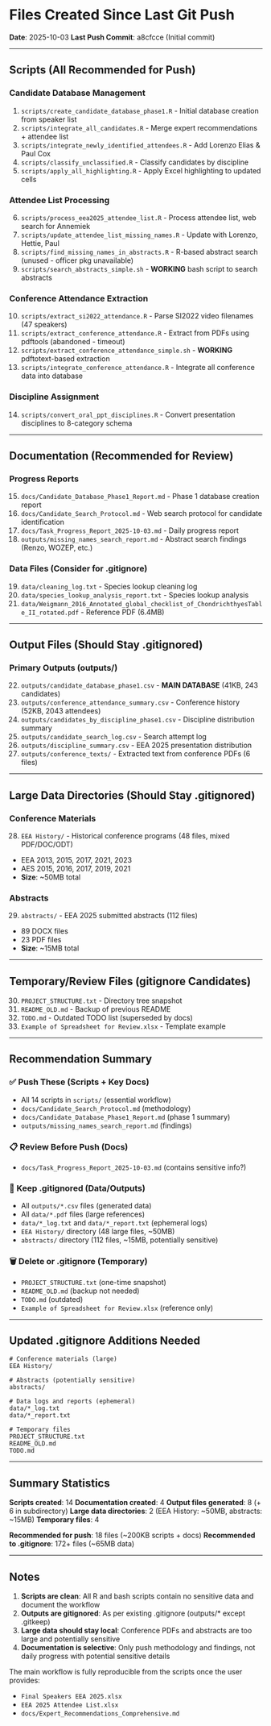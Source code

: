 # Files Created Since Last Git Push

**Date**: 2025-10-03
**Last Push Commit**: a8cfcce (Initial commit)

---

## Scripts (All Recommended for Push)

### Candidate Database Management
1. `scripts/create_candidate_database_phase1.R` - Initial database creation from speaker list
2. `scripts/integrate_all_candidates.R` - Merge expert recommendations + attendee list
3. `scripts/integrate_newly_identified_attendees.R` - Add Lorenzo Elias & Paul Cox
4. `scripts/classify_unclassified.R` - Classify candidates by discipline
5. `scripts/apply_all_highlighting.R` - Apply Excel highlighting to updated cells

### Attendee List Processing
6. `scripts/process_eea2025_attendee_list.R` - Process attendee list, web search for Annemiek
7. `scripts/update_attendee_list_missing_names.R` - Update with Lorenzo, Hettie, Paul
8. `scripts/find_missing_names_in_abstracts.R` - R-based abstract search (unused - officer pkg unavailable)
9. `scripts/search_abstracts_simple.sh` - **WORKING** bash script to search abstracts

### Conference Attendance Extraction
10. `scripts/extract_si2022_attendance.R` - Parse SI2022 video filenames (47 speakers)
11. `scripts/extract_conference_attendance.R` - Extract from PDFs using pdftools (abandoned - timeout)
12. `scripts/extract_conference_attendance_simple.sh` - **WORKING** pdftotext-based extraction
13. `scripts/integrate_conference_attendance.R` - Integrate all conference data into database

### Discipline Assignment
14. `scripts/convert_oral_ppt_disciplines.R` - Convert presentation disciplines to 8-category schema

---

## Documentation (Recommended for Review)

### Progress Reports
15. `docs/Candidate_Database_Phase1_Report.md` - Phase 1 database creation report
16. `docs/Candidate_Search_Protocol.md` - Web search protocol for candidate identification
17. `docs/Task_Progress_Report_2025-10-03.md` - Daily progress report
18. `outputs/missing_names_search_report.md` - Abstract search findings (Renzo, WOZEP, etc.)

### Data Files (Consider for .gitignore)
19. `data/cleaning_log.txt` - Species lookup cleaning log
20. `data/species_lookup_analysis_report.txt` - Species lookup analysis
21. `data/Weigmann_2016_Annotated_global_checklist_of_ChondrichthyesTable_II_rotated.pdf` - Reference PDF (6.4MB)

---

## Output Files (Should Stay .gitignored)

### Primary Outputs (outputs/)
22. `outputs/candidate_database_phase1.csv` - **MAIN DATABASE** (41KB, 243 candidates)
23. `outputs/conference_attendance_summary.csv` - Conference history (52KB, 2043 attendees)
24. `outputs/candidates_by_discipline_phase1.csv` - Discipline distribution summary
25. `outputs/candidate_search_log.csv` - Search attempt log
26. `outputs/discipline_summary.csv` - EEA 2025 presentation distribution
27. `outputs/conference_texts/` - Extracted text from conference PDFs (6 files)

---

## Large Data Directories (Should Stay .gitignored)

### Conference Materials
28. `EEA History/` - Historical conference programs (48 files, mixed PDF/DOC/ODT)
   - EEA 2013, 2015, 2017, 2021, 2023
   - AES 2015, 2016, 2017, 2019, 2021
   - **Size**: ~50MB total

### Abstracts
29. `abstracts/` - EEA 2025 submitted abstracts (112 files)
   - 89 DOCX files
   - 23 PDF files
   - **Size**: ~15MB total

---

## Temporary/Review Files (gitignore Candidates)

30. `PROJECT_STRUCTURE.txt` - Directory tree snapshot
31. `README_OLD.md` - Backup of previous README
32. `TODO.md` - Outdated TODO list (superseded by docs)
33. `Example of Spreadsheet for Review.xlsx` - Template example

---

## Recommendation Summary

### ✅ Push These (Scripts + Key Docs)
- All 14 scripts in `scripts/` (essential workflow)
- `docs/Candidate_Search_Protocol.md` (methodology)
- `docs/Candidate_Database_Phase1_Report.md` (phase 1 summary)
- `outputs/missing_names_search_report.md` (findings)

### 📋 Review Before Push (Docs)
- `docs/Task_Progress_Report_2025-10-03.md` (contains sensitive info?)

### 🚫 Keep .gitignored (Data/Outputs)
- All `outputs/*.csv` files (generated data)
- All `data/*.pdf` files (large references)
- `data/*_log.txt` and `data/*_report.txt` (ephemeral logs)
- `EEA History/` directory (48 large files, ~50MB)
- `abstracts/` directory (112 files, ~15MB, potentially sensitive)

### 🗑️ Delete or .gitignore (Temporary)
- `PROJECT_STRUCTURE.txt` (one-time snapshot)
- `README_OLD.md` (backup not needed)
- `TODO.md` (outdated)
- `Example of Spreadsheet for Review.xlsx` (reference only)

---

## Updated .gitignore Additions Needed

```gitignore
# Conference materials (large)
EEA History/

# Abstracts (potentially sensitive)
abstracts/

# Data logs and reports (ephemeral)
data/*_log.txt
data/*_report.txt

# Temporary files
PROJECT_STRUCTURE.txt
README_OLD.md
TODO.md
```

---

## Summary Statistics

**Scripts created**: 14
**Documentation created**: 4
**Output files generated**: 8 (+ 6 in subdirectory)
**Large data directories**: 2 (EEA History: ~50MB, abstracts: ~15MB)
**Temporary files**: 4

**Recommended for push**: 18 files (~200KB scripts + docs)
**Recommended to .gitignore**: 172+ files (~65MB data)

---

## Notes

1. **Scripts are clean**: All R and bash scripts contain no sensitive data and document the workflow
2. **Outputs are gitignored**: As per existing .gitignore (outputs/* except .gitkeep)
3. **Large data should stay local**: Conference PDFs and abstracts are too large and potentially sensitive
4. **Documentation is selective**: Only push methodology and findings, not daily progress with potential sensitive details

The main workflow is fully reproducible from the scripts once the user provides:
- `Final Speakers EEA 2025.xlsx`
- `EEA 2025 Attendee List.xlsx`
- `docs/Expert_Recommendations_Comprehensive.md`
